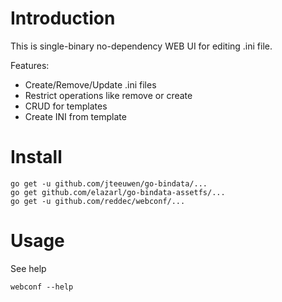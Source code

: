 # Introduction


This is single-binary no-dependency WEB UI for editing .ini file.

Features:

* Create/Remove/Update .ini files
* Restrict operations like remove or create
* CRUD for templates
* Create INI from template

# Install


```
go get -u github.com/jteeuwen/go-bindata/...
go get github.com/elazarl/go-bindata-assetfs/...
go get -u github.com/reddec/webconf/...
```

# Usage

See help

```
webconf --help
```